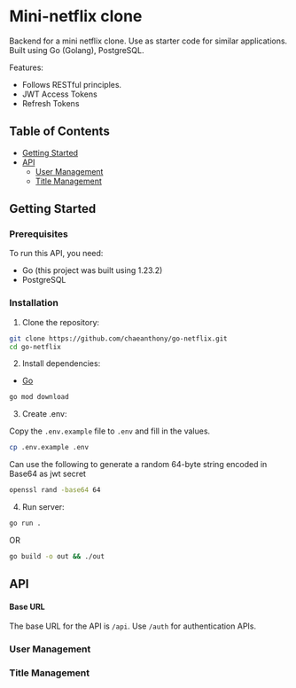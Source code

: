 # Mini-netflix clone

Backend for a mini netflix clone. Use as starter code for similar applications. Built using Go (Golang), PostgreSQL.

Features:

- Follows RESTful principles.
- JWT Access Tokens
- Refresh Tokens

## Table of Contents

- [Getting Started](#getting-started)
- [API](#api)
  - [User Management](#user-management)
  - [Title Management](#title-management)

## Getting Started

### Prerequisites

To run this API, you need:

- Go (this project was built using 1.23.2)
- PostgreSQL

### Installation

1. Clone the repository:

```bash
git clone https://github.com/chaeanthony/go-netflix.git
cd go-netflix
```

2. Install dependencies:

- [Go](https://golang.org/doc/install)

```bash
go mod download
```

3. Create .env:

Copy the `.env.example` file to `.env` and fill in the values.

```bash
cp .env.example .env
```

Can use the following to generate a random 64-byte string encoded in Base64 as jwt secret

```bash
openssl rand -base64 64
```

4. Run server:

```bash
go run .
```

OR

```bash
go build -o out && ./out
```

## API

#### Base URL

The base URL for the API is `/api`. Use `/auth` for authentication APIs.

### User Management

### Title Management
